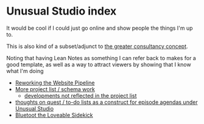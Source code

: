 # Unusual Studio index

It would be cool if I could just go online and show people the things I'm up to.

This is also kind of a subset/adjunct to [the greater consultancy concept](739a91f4-cafa-414a-80ea-fefa66acd95b.md).

Noting that having Lean Notes as something I can refer back to makes for a good template, as well as a way to attract viewers by showing that I know what I'm doing

- [Reworking the Website Pipeline](729a62f6-aa5d-4a30-a3c5-252d02249030.md)
- [More project list / schema work](315f1d01-e62e-4148-a4ae-7b6fab85ca5f.md)
  - [developments not reflected in the project list](2e874825-eb8d-4b42-9c31-dfcf4f30a799.md)
- [thoughts on quest / to-do lists as a construct for episode agendas under Unusual Studio](0f17ae54-5c7a-4ab7-ad17-2b14bf15a844.md)
- [Bluetoot the Loveable Sidekick](54cdf193-da61-4cc9-8e2a-3f4234e1ac93.md)
